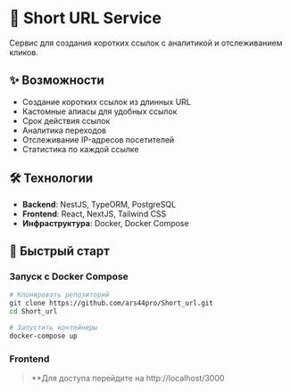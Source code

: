 # 🔗 Short URL Service

Сервис для создания коротких ссылок с аналитикой и отслеживанием кликов.

## ✨ Возможности

- Создание коротких ссылок из длинных URL
- Кастомные алиасы для удобных ссылок
- Срок действия ссылок
- Аналитика переходов
- Отслеживание IP-адресов посетителей
- Статистика по каждой ссылке

## 🛠️ Технологии

- **Backend**: NestJS, TypeORM, PostgreSQL
- **Frontend**: React, NextJS, Tailwind CSS
- **Инфраструктура**: Docker, Docker Compose

## 🚀 Быстрый старт

### Запуск с Docker Compose

```bash
# Клонировать репозиторий
git clone https://github.com/ars44pro/Short_url.git
cd Short_url

# Запустить контейнеры
docker-compose up
```

### Frontend

> **Для доступа перейдите на http://localhost/3000
